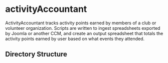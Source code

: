 # activityAccountant

ActivityAccountant tracks activity points earned by members of a club or volunteer organization. Scripts are written to ingest spreadsheets exported by Joomla or another CCM, and create an output spreadsheet that totals the activity points earned by user based on what events they attended.

## Directory Structure
